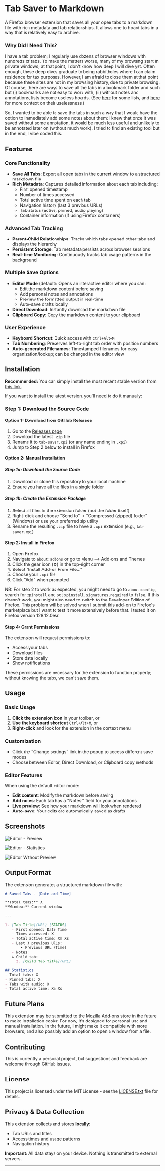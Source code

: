 # Tab Saver to Markdown

A Firefox browser extension that saves all your open tabs to a markdown file with rich metadata and tab relationships. It allows one to hoard tabs in a way that is relatively easy to archive.

### Why Did I Need This?

I have a tab problem; I regularly use dozens of browser windows with hundreds of tabs. To make the matters worse, many of my browsing start in private windows; at that point, I don't know how deep I will dive yet. Often enough, these deep dives graduate to being rabbitholes where I can claim residence for tax purposes. However, I am afraid to close them at that point because these sites are not in my browsing history, due to private browsing. Of course, there are ways to save all the tabs in a bookmark folder and such but (i) bookmarks are not easy to work with, (ii) without notes and annotations, lists become useless hoards. (See [here](https://en.wikipedia.org/wiki/The_Infinity_of_Lists) for some lists, and [here](https://en.wikipedia.org/wiki/La_Ricerca_della_Lingua_Perfetta_nella_Cultura_Europea) for more context on their uselessness.)

So, I wanted to be able to save the tabs in such a way that I would have the option to immediately add some notes about them; I knew that once it was saved without some annotation, it would be much less useful and unlikely to be annotated later on (without much work). I tried to find an existing tool but in the end, I vibe coded this.

## Features

### Core Functionality
- **Save All Tabs**: Export all open tabs in the current window to a structured markdown file
- **Rich Metadata**: Captures detailed information about each tab including:
  - First opened timestamp
  - Number of times accessed
  - Total active time spent on each tab
  - Navigation history (last 3 previous URLs)
  - Tab status (active, pinned, audio playing)
  - Container information (if using Firefox containers)

### Advanced Tab Tracking
- **Parent-Child Relationships**: Tracks which tabs opened other tabs and displays the hierarchy
- **Persistent Storage**: Tab metadata persists across browser sessions
- **Real-time Monitoring**: Continuously tracks tab usage patterns in the background

### Multiple Save Options
- **Editor Mode** (default): Opens an interactive editor where you can:
  - Edit the markdown content before saving
  - Add personal notes and annotations
  - Preview the formatted output in real-time
  - Auto-save drafts locally
- **Direct Download**: Instantly download the markdown file
- **Clipboard Copy**: Copy the markdown content to your clipboard

### User Experience
- **Keyboard Shortcut**: Quick access with `Ctrl+Alt+M`
- **Tab Numbering**: Preserves left-to-right tab order with position numbers
- **Auto-generated Filenames**: Timestamped filenames for easy organization/lookup; can be changed in the editor view

## Installation

**Recommended:** You can simply install the  most recent stable version from [this link](https://addons.mozilla.org/en-US/firefox/addon/tabs-to-markdown-with-notes/).

If you want to install the latest version, you'll need to do it manually:

### Step 1: Download the Source Code
#### Option 1: Download from GitHub Releases
1. Go to the [Releases page](https://github.com/berkidem/tab-saver/releases)
2. Download the latest `.zip` file
3. Rename it to `tab-saver.xpi` (or any name ending in `.xpi`)
4. Jump to Step 2 below to install in Firefox

#### Option 2: Manual Installation

##### Step 1a: Download the Source Code
1. Download or clone this repository to your local machine
2. Ensure you have all the files in a single folder

##### Step 1b: Create the Extension Package
1. Select all files in the extension folder (not the folder itself)
2. Right-click and choose "Send to" → "Compressed (zipped) folder" (Windows) or use your preferred zip utility
3. Rename the resulting `.zip` file to have a `.xpi` extension (e.g., `tab-saver.xpi`)

#### Step 2: Install in Firefox
1. Open Firefox
2. Navigate to `about:addons` or go to Menu --> Add-ons and Themes
3. Click the gear icon (⚙️) in the top-right corner
4. Select "Install Add-on From File..."
5. Choose your `.xpi` file
6. Click "Add" when prompted

NB: For step 2 to work as expected, you might need to go to `about:config`, search for `xpinstall` and set `xpinstall.signatures.required` to `false`. If this doesn't work, you might also need to switch to the Developer Edition of Firefox. This problem will be solved when I submit this add-on to Firefox's marketplace but I want to test it more extensively before that. I tested it on Firefox version 128.12.0esr.

#### Step 4: Grant Permissions
The extension will request permissions to:
- Access your tabs
- Download files
- Store data locally
- Show notifications

These permissions are necessary for the extension to function properly; without knowing the tabs, we can't save them.

## Usage

### Basic Usage
1. **Click the extension icon** in your toolbar, or
2. **Use the keyboard shortcut** `Ctrl+Alt+M`, or
3. **Right-click** and look for the extension in the context menu

### Customization
- Click the "Change settings" link in the popup to access different save modes
- Choose between Editor, Direct Download, or Clipboard copy methods

### Editor Features
When using the default editor mode:
- **Edit content**: Modify the markdown before saving
- **Add notes**: Each tab has a "Notes:" field for your annotations
- **Live preview**: See how your markdown will look when rendered
- **Auto-save**: Your edits are automatically saved as drafts

## Screenshots

![Editor - Preview](/images/editor-1.png)

![Editor - Statistics](/images/editor-2.png)

![Editor Without Preview](/images/editor-3.png)

## Output Format

The extension generates a structured markdown file with:

```markdown
# Saved Tabs - [Date and Time]

**Total tabs:** X
**Window:** Current window

---

1. [Tab Title](URL) [STATUS]
   - First opened: Date Time
   - Times accessed: X
   - Total active time: Xm Xs
   - Last 3 previous URLs:
       • Previous URL (Time)
   - Notes: 
   ↳ Child tab:
     2. [Child Tab Title](URL)

## Statistics
- Total tabs: X
- Pinned tabs: X
- Tabs with audio: X
- Total active time: Xm Xs
```

## Future Plans

This extension may be submitted to the Mozilla Add-ons store in the future to make installation easier. For now, it's designed for personal use and manual installation. In the future, I might make it compatible with more browsers, and also possibly add an option to open a window from a file.

## Contributing

This is currently a personal project, but suggestions and feedback are welcome through GitHub issues.

## License

This project is licensed under the MIT License - see the [LICENSE.txt](LICENSE.txt) file for details.

## Privacy & Data Collection
This extension collects and stores **locally**:
- Tab URLs and titles
- Access times and usage patterns  
- Navigation history

**Important:** All data stays on your device. Nothing is transmitted to external servers.

---